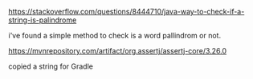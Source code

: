 https://stackoverflow.com/questions/8444710/java-way-to-check-if-a-string-is-palindrome 

i've found a simple method to check is a word pallindrom or not.


https://mvnrepository.com/artifact/org.assertj/assertj-core/3.26.0   

copied a string for Gradle 